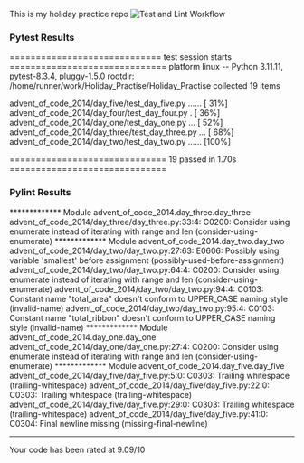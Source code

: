 This is my holiday practice repo
![Test and Lint Workflow](https://github.com/Candice-Bennett/Holiday_Practise/actions/workflows/pytest-pylint.yml/badge.svg)

### Pytest Results
============================= test session starts ==============================
platform linux -- Python 3.11.11, pytest-8.3.4, pluggy-1.5.0
rootdir: /home/runner/work/Holiday_Practise/Holiday_Practise
collected 19 items

advent_of_code_2014/day_five/test_day_five.py ......                     [ 31%]
advent_of_code_2014/day_four/test_day_four.py .                          [ 36%]
advent_of_code_2014/day_one/test_day_one.py ...                          [ 52%]
advent_of_code_2014/day_three/test_day_three.py ...                      [ 68%]
advent_of_code_2014/day_two/test_day_two.py ......                       [100%]

============================== 19 passed in 1.70s ==============================
### Pylint Results
************* Module advent_of_code_2014.day_three.day_three
advent_of_code_2014/day_three/day_three.py:33:4: C0200: Consider using enumerate instead of iterating with range and len (consider-using-enumerate)
************* Module advent_of_code_2014.day_two.day_two
advent_of_code_2014/day_two/day_two.py:27:63: E0606: Possibly using variable 'smallest' before assignment (possibly-used-before-assignment)
advent_of_code_2014/day_two/day_two.py:64:4: C0200: Consider using enumerate instead of iterating with range and len (consider-using-enumerate)
advent_of_code_2014/day_two/day_two.py:94:4: C0103: Constant name "total_area" doesn't conform to UPPER_CASE naming style (invalid-name)
advent_of_code_2014/day_two/day_two.py:95:4: C0103: Constant name "total_ribbon" doesn't conform to UPPER_CASE naming style (invalid-name)
************* Module advent_of_code_2014.day_one.day_one
advent_of_code_2014/day_one/day_one.py:27:4: C0200: Consider using enumerate instead of iterating with range and len (consider-using-enumerate)
************* Module advent_of_code_2014.day_five.day_five
advent_of_code_2014/day_five/day_five.py:5:0: C0303: Trailing whitespace (trailing-whitespace)
advent_of_code_2014/day_five/day_five.py:22:0: C0303: Trailing whitespace (trailing-whitespace)
advent_of_code_2014/day_five/day_five.py:29:0: C0303: Trailing whitespace (trailing-whitespace)
advent_of_code_2014/day_five/day_five.py:41:0: C0304: Final newline missing (missing-final-newline)

-----------------------------------
Your code has been rated at 9.09/10


